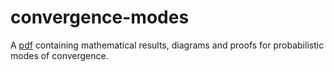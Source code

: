 # convergence-modes

A [pdf](./convergence-modes.pdf) containing mathematical results, diagrams and proofs for probabilistic modes of convergence.
